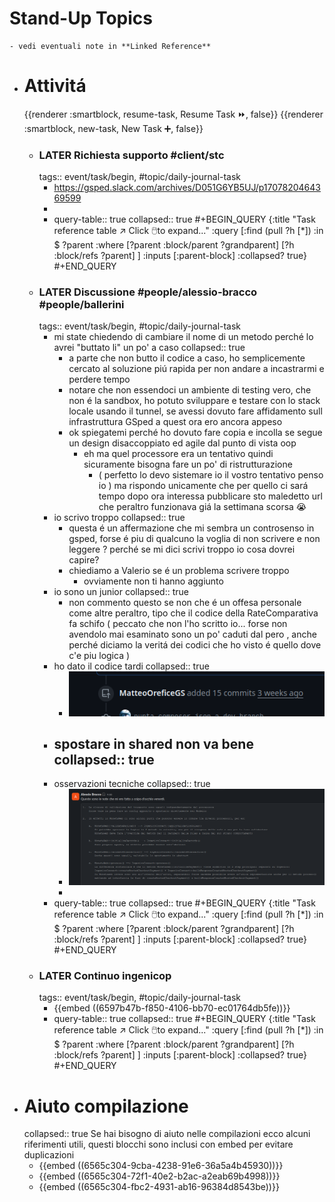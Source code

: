 # Stand-Up Topics
	- vedi eventuali note in **Linked Reference**
- # Attivitá
  {{renderer :smartblock, resume-task, Resume Task ⏩️, false}} {{renderer :smartblock, new-task, New Task ➕, false}}
	- ### LATER Richiesta supporto #client/stc
	  tags:: event/task/begin, #topic/daily-journal-task
		- https://gsped.slack.com/archives/D051G6YB5UJ/p1707820464369599
		-
		- query-table:: true
		  collapsed:: true
		  #+BEGIN_QUERY
		  {:title "Task reference table ↗️ Click 🖱️to expand..." :query [:find (pull ?h [*])
		      :in $ ?parent
		      :where
		      [?parent :block/parent ?grandparent]
		      [?h :block/refs ?parent]
		  ]
		  :inputs [:parent-block]
		  :collapsed? true}
		  #+END_QUERY
	- ### LATER Discussione #people/alessio-bracco #people/ballerini 
	  tags:: event/task/begin, #topic/daily-journal-task
		- mi state chiedendo di cambiare il nome di un metodo perché lo avrei "buttato li" un po' a caso
		  collapsed:: true
			- a parte che non butto il codice a caso, ho semplicemente cercato al soluzione piú rapida per non andare a incastrarmi e perdere tempo
			- notare che non essendoci un ambiente di testing vero, che non é la sandbox, ho potuto sviluppare e testare con lo stack locale usando il tunnel, se avessi dovuto fare affidamento sull infrastruttura GSped a quest ora ero ancora appeso
			- ok spiegatemi perché ho dovuto fare copia e incolla se segue un design disaccoppiato ed agile dal punto di vista oop
				- eh ma quel processore era un tentativo quindi sicuramente bisogna fare un po' di ristrutturazione
					- ( perfetto lo devo sistemare io il vostro tentativo penso io ) ma rispondo unicamente che per quello ci sará tempo dopo ora interessa pubblicare sto maledetto url che peraltro funzionava giá la settimana scorsa 😭
		- io scrivo troppo
		  collapsed:: true
			- questa é un affermazione che mi sembra un controsenso in gsped, forse é piu di qualcuno la voglia di non scrivere e non leggere ? perché se mi dici scrivi troppo io cosa dovrei capire?
			- chiediamo a Valerio se é un problema scrivere troppo
				- ovviamente non ti hanno aggiunto
		- io sono un junior
		  collapsed:: true
			- non commento questo se non che é un offesa personale come altre peraltro, tipo che il codice della RateComparativa fa schifo ( peccato che non l'ho scritto io... forse non avendolo mai esaminato sono un po' caduti dal pero , anche perché diciamo la veritá dei codici che ho visto é quello dove c'e piu logica )
		- ho dato il codice tardi
		  collapsed:: true
			- ![image.png](../assets/image_1707815423369_0.png)
		- spostare in shared  non va bene
		  collapsed:: true
			-
		- osservazioni tecniche
		  collapsed:: true
			- ![image.png](../assets/image_1707816004988_0.png)
			-
		- query-table:: true
		  collapsed:: true
		  #+BEGIN_QUERY
		  {:title "Task reference table ↗️ Click 🖱️to expand..." :query [:find (pull ?h [*])
		      :in $ ?parent
		      :where
		      [?parent :block/parent ?grandparent]
		      [?h :block/refs ?parent]
		  ]
		  :inputs [:parent-block]
		  :collapsed? true}
		  #+END_QUERY
	- ### LATER Continuo ingenicop
	  tags:: event/task/begin, #topic/daily-journal-task
		- {{embed ((6597b47b-f850-4106-bb70-ec01764db5fe))}}
		- query-table:: true
		  collapsed:: true
		  #+BEGIN_QUERY
		  {:title "Task reference table ↗️ Click 🖱️to expand..." :query [:find (pull ?h [*])
		      :in $ ?parent
		      :where
		      [?parent :block/parent ?grandparent]
		      [?h :block/refs ?parent]
		  ]
		  :inputs [:parent-block]
		  :collapsed? true}
		  #+END_QUERY
- # Aiuto compilazione
  collapsed:: true
  Se hai bisogno di aiuto nelle compilazioni ecco alcuni riferimenti utili, questi blocchi sono inclusi con embed per evitare duplicazioni
	- {{embed ((6565c304-9cba-4238-91e6-36a5a4b45930))}}
	- {{embed ((6565c304-72f1-40e2-b2ac-a2eab69b4998))}}
	- {{embed ((6565c304-fbc2-4931-ab16-96384d8543be))}}